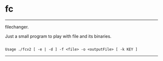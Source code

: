 # fc
---

filechanger.

Just a small program to play with file and its binaries.

```shell

Usage ./fcv2 [ -e | -d ] -f <file> -o <outputFile> [ -k KEY ] 

```

---
